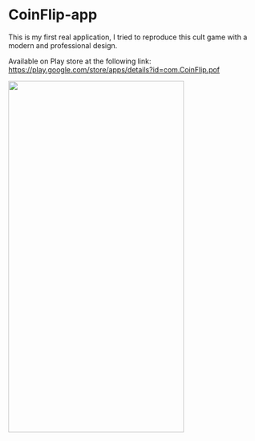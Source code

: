 # CoinFlip-app


This is my first real application, I tried to reproduce this cult game with a modern and professional design.<br/>

Available on Play store at the following link: https://play.google.com/store/apps/details?id=com.CoinFlip.pof

<img src="https://play-lh.googleusercontent.com/uG-Xofot_3SJpYLerOTlMivVX2cZwDny0j_1xK7qzzce8D75wQjpyelZvIHXiBr5CjU=w2560-h1440-rw" style="height:700px;width:350px">
